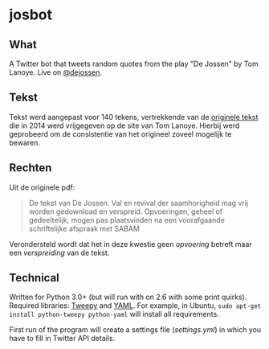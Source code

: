 # josbot

## What

A Twitter bot that tweets random quotes from the play "De Jossen" by Tom Lanoye. Live on [@dejossen](http://twitter.com/dejossen).

## Tekst
Tekst werd aangepast voor 140 tekens, vertrekkende van de [originele tekst](http://www.lanoye.be/tom/wp-content/uploads/2012/10/De-Jossen.-Val-en-revival-der-saamhorigheid.pdf) die in 2014 werd vrijgegeven op de site van Tom Lanoye. Hierbij werd geprobeerd om de consistentie van het origineel zoveel mogelijk te bewaren.

## Rechten
Uit de originele pdf:

> De tekst van De Jossen. Val en revival der saamhorigheid mag vrij worden gedownload en verspreid.
> Opvoeringen, geheel of gedeeltelijk, mogen pas plaatsvinden na een voorafgaande schriftelijke afspraak
> met SABAM

Verondersteld wordt dat het in deze kwestie geen *opvoering* betreft maar een *verspreiding* van de tekst.

## Technical

Written for Python 3.0+ (but will run with on 2.6 with some print quirks). Required libraries: [Tweepy](http://www.tweepy.org/) and [YAML](http://www.yaml.org/). For example, in Ubuntu, `sudo apt-get install python-tweepy python-yaml` will install all requirements.

First run of the program will create a settings file (*settings.yml*) in which you have to fill in Twitter API details.

